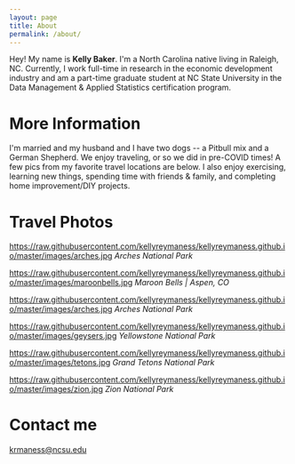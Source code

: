 ```yaml
---
layout: page
title: About
permalink: /about/
---
```


Hey! My name is **Kelly Baker**. I'm a North Carolina native living in Raleigh, NC. Currently, I work full-time in research in the economic development industry and am a part-time graduate student at NC State University in the Data Management & Applied Statistics certification program. 

# More Information

I'm married and my husband and I have two dogs -- a Pitbull mix and a German Shepherd. We enjoy traveling, or so we did in pre-COVID times! A few pics from my favorite travel locations are below. I also enjoy exercising, learning new things, spending time with friends & family, and completing home improvement/DIY projects. 

# Travel Photos

https://raw.githubusercontent.com/kellyreymaness/kellyreymaness.github.io/master/images/arches.jpg
*Arches National Park*

https://raw.githubusercontent.com/kellyreymaness/kellyreymaness.github.io/master/images/maroonbells.jpg
*Maroon Bells | Aspen, CO*

https://raw.githubusercontent.com/kellyreymaness/kellyreymaness.github.io/master/images/arches.jpg
*Arches National Park*

https://raw.githubusercontent.com/kellyreymaness/kellyreymaness.github.io/master/images/geysers.jpg
*Yellowstone National Park*

https://raw.githubusercontent.com/kellyreymaness/kellyreymaness.github.io/master/images/tetons.jpg
*Grand Tetons National Park*

https://raw.githubusercontent.com/kellyreymaness/kellyreymaness.github.io/master/images/zion.jpg
*Zion National Park*


# Contact me

[krmaness@ncsu.edu](mailto:krmaness@ncsu.edu)

